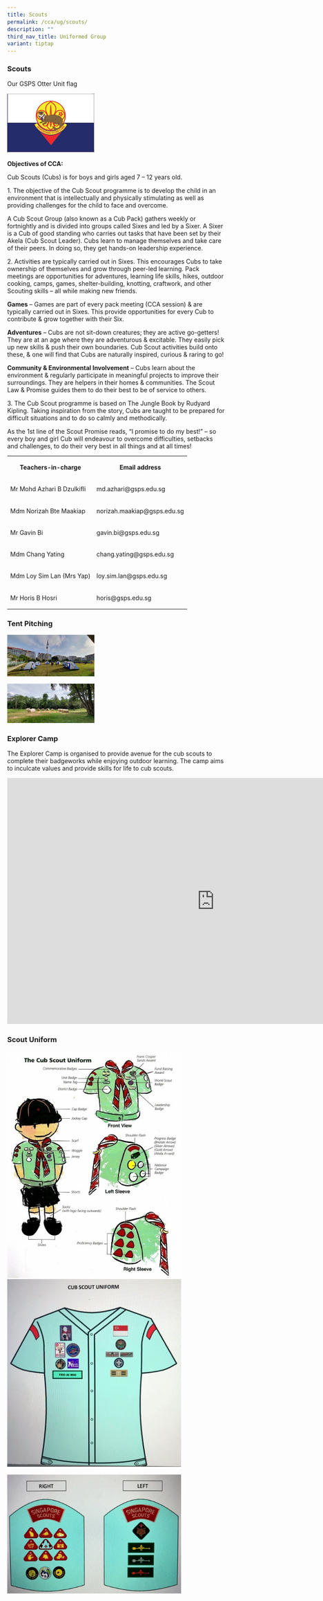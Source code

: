 ```yaml
---
title: Scouts
permalink: /cca/ug/scouts/
description: ""
third_nav_title: Uniformed Group
variant: tiptap
---
```

<h3><strong>Scouts</strong></h3>
<p>Our GSPS Otter Unit flag</p>
<div class="isomer-image-wrapper">
<img style="width: 40%;" height="auto" width="100%" alt="" src="/images/Otter_Unit_Flag.jpg">
</div>
<p></p>
<p><strong>Objectives of CCA:</strong>
</p>
<p>Cub Scouts (Cubs) is for boys and girls aged 7 – 12 years old.</p>
<p>1. The objective of the Cub Scout programme is to develop the child in
an environment that is intellectually and physically stimulating as well
as providing challenges for the child to face and overcome.</p>
<p>A Cub Scout Group (also known as a Cub Pack) gathers weekly or fortnightly
and is divided into groups called Sixes and led by a Sixer. A Sixer is
a Cub of good standing who carries out tasks that have been set by their
Akela (Cub Scout Leader). Cubs learn to manage themselves and take care
of their peers. In doing so, they get hands-on leadership experience.</p>
<p>2. Activities are typically carried out in Sixes. This encourages Cubs
to take ownership of themselves and grow through peer-led learning. Pack
meetings are opportunities for adventures, learning life skills, hikes,
outdoor cooking, camps, games, shelter-building, knotting, craftwork, and
other Scouting skills – all while making new friends.</p>
<p><strong>Games</strong> – Games are part of every pack meeting (CCA session)
&amp; are typically carried out in Sixes. This provide opportunities for
every Cub to contribute &amp; grow together with their Six.</p>
<p><strong>Adventures</strong> – Cubs are not sit-down creatures; they are
active go-getters! They are at an age where they are adventurous &amp;
excitable. They easily pick up new skills &amp; push their own boundaries.
Cub Scout activities build onto these, &amp; one will find that Cubs are
naturally inspired, curious &amp; raring to go!</p>
<p><strong>Community &amp; Environmental Involvement</strong> – Cubs learn
about the environment &amp; regularly participate in meaningful projects
to improve their surroundings. They are helpers in their homes &amp; communities.
The Scout Law &amp; Promise guides them to do their best to be of service
to others.</p>
<p>3. The Cub Scout programme is based on The Jungle Book by Rudyard Kipling.
Taking inspiration from the story, Cubs are taught to be prepared for difficult
situations and to do so calmly and methodically.</p>
<p>As the 1st line of the Scout Promise reads, “I promise to do my best!”
– so every boy and girl Cub will endeavour to overcome difficulties, setbacks
and challenges, to do their very best in all things and at all times!</p>
<p></p>
<table style="minWidth: 50px">
<colgroup>
<col>
<col>
</colgroup>
<tbody>
<tr>
<th rowspan="1" colspan="1">
<p>Teachers-in-charge</p>
</th>
<th rowspan="1" colspan="1">
<p>Email address</p>
</th>
</tr>
<tr>
<td rowspan="1" colspan="1">
<p>Mr Mohd Azhari B Dzulkifli</p>
</td>
<td rowspan="1" colspan="1">
<p>md.azhari@gsps.edu.sg</p>
</td>
</tr>
<tr>
<td rowspan="1" colspan="1">
<p>Mdm Norizah Bte Maakiap</p>
</td>
<td rowspan="1" colspan="1">
<p>norizah.maakiap@gsps.edu.sg</p>
</td>
</tr>
<tr>
<td rowspan="1" colspan="1">
<p>Mr Gavin Bi</p>
</td>
<td rowspan="1" colspan="1">
<p>gavin.bi@gsps.edu.sg</p>
</td>
</tr>
<tr>
<td rowspan="1" colspan="1">
<p>Mdm Chang Yating</p>
</td>
<td rowspan="1" colspan="1">
<p>chang.yating@gsps.edu.sg</p>
</td>
</tr>
<tr>
<td rowspan="1" colspan="1">
<p>Mdm Loy Sim Lan (Mrs Yap)</p>
</td>
<td rowspan="1" colspan="1">
<p>loy.sim.lan@gsps.edu.sg</p>
</td>
</tr>
<tr>
<td rowspan="1" colspan="1">
<p>Mr Horis B Hosri</p>
</td>
<td rowspan="1" colspan="1">
<p>horis@gsps.edu.sg</p>
</td>
</tr>
</tbody>
</table>
<h3></h3>
<h3><strong>Tent Pitching</strong></h3>
<p></p>
<div class="isomer-image-wrapper">
<img style="width: 40%;" height="auto" width="100%" alt="" src="/images/scout2.jpg">
</div>
<p></p>
<div class="isomer-image-wrapper">
<img style="width: 40%;" height="auto" width="100%" alt="" src="/images/scout1.jpg">
</div>
<p></p>
<h3><strong>Explorer Camp</strong></h3>
<p>The Explorer Camp is organised to provide avenue for the cub scouts to
complete their badgeworks while enjoying outdoor learning. The camp aims
to inculcate values and provide skills for life to cub scouts.</p>
<div class="iframe-wrapper">
<iframe height="569" width="960" allowfullscreen="true" frameborder="0" src="https://docs.google.com/presentation/d/e/2PACX-1vTLo1lxfMYMneJ3rVrZOJpHy7rhPtEbJaYDCUG8Tk_b8s14Qt9w_lhBkA94EhBAhp7k71r6reE3P0vb/embed?start=false&amp;loop=false&amp;delayms=3000"></iframe>
</div>
<h3><strong>Scout Uniform</strong></h3>
<div class="isomer-image-wrapper">
<img style="width:80%" height="auto" width="100%" src="/images/sch%20uniform.jpg">
</div>
<div class="isomer-image-wrapper">
<img style="width:80%; margin-bottom:15px" height="auto" width="100%" src="/images/badge1.jpg">
</div>
<div class="isomer-image-wrapper">
<img style="width:80%" height="auto" width="100%" src="/images/badge2.jpg">
</div>
<p></p>